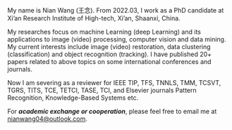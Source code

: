 My name is  Nian Wang (王念). From 2022.03, I work as a PhD candidate at Xi’an Research Institute of High-tech, Xi’an, Shaanxi, China.

My researches focus on machine Learning (deep Learning) and its applications to image (video) processing, computer vision and data mining. My current interests include image (video) restoration, data clustering (classification) and object recognition (tracking). I have published 20+ papers  related to above topics on some international conferences and journals.



Now I am severing as a reviewer for IEEE TIP,  TFS, TNNLS, TMM, TCSVT, TGRS, TITS, TCE, TETCI, TASE, TCI, and Elsevier journals Pattern Recognition, Knowledge-Based Systems etc. 

For ***academic exchange or cooperation***, please feel free to email me at [nianwang04@outlook.com](mailto:nianwang04@outlook.com). 
